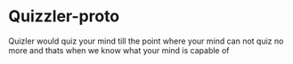 # Quizzler-proto
Quizler would quiz your mind till the point where your mind can not quiz no more and thats when we know what your mind is capable of
